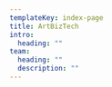 ```yaml
---
templateKey: index-page
title: ArtBizTech
intro:
  heading: ""
team:
  heading: ""
  description: ""
---
```

